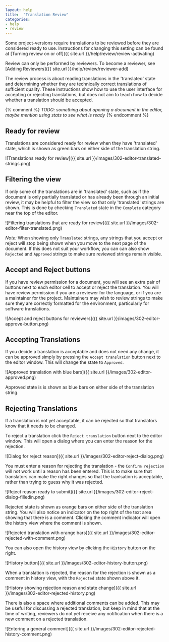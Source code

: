 ```yaml
---
layout: help
title:  "Translation Review"
categories:
- help
- review
---
```


Some project-versions require translations to be reviewed before they are considered ready to use. Instructions for changing this setting can be found at [Turning review on or off]({{ site.url }}/help/review/review-activating)

Review can only be performed by reviewers. To become a reviewer, see [Adding Reviewers]({{ site.url }}/help/review/reviewer-add)


The review process is about reading translations in the 'translated' state and determining whether they are technically correct translations of sufficient quality. These instructions show how to use the user interface for accepting or rejecting translations, but does not aim to teach how to decide whether a translation should be accepted.


{% comment %}
*TODO: something about opening a document in the editor, maybe mention using stats to see what is ready*
{% endcomment %}


## Ready for review

Translations are considered ready for review when they have 'translated' state, which is shown as green bars on either side of the translation string.

![Translations ready for review]({{ site.url }}/images/302-editor-translated-strings.png)


## Filtering the view

If only some of the translations are in 'translated' state, such as if the document is only partially translated or has already been through an initial review, it may be helpful to filter the view so that only 'translated' strings are shown. This is done by checking `Translated` state in the `Complete` category near the top of the editor.

![Filtering translations that are ready for review]({{ site.url }}/images/302-editor-filter-translated.png)

*Note:* When showing only `Translated` strings, any strings that you accept or reject will stop being shown when you move to the next page of the document. If this does not suit your workflow, you can can also show `Rejected` and `Approved` strings to make sure reviewed strings remain visible.

## Accept and Reject buttons

If you have review permission for a document, you will see an extra pair of buttons next to each editor cell to accept or reject the translation. You will have review permission if you are a reviewer for the language, or if you are a maintainer for the project. Maintainers may wish to review strings to make sure they are correctly formatted for the environment, particularly for software translations.

![Accept and reject buttons for reviewers]({{ site.url }}/images/302-editor-approve-button.png)


## Accepting Translations

If you decide a translation is acceptable and does not need any change, it can be approved simply by pressing the `Accept translation` button next to the editor window. This will change the state to `Approved`.

![Approved translation with blue bars]({{ site.url }}/images/302-editor-approved.png)

Approved state is is shown as blue bars on either side of the translation string.


## Rejecting Translations

If a translation is not yet acceptable, it can be rejected so that translators know that it needs to be changed.

To reject a translation click the `Reject translation` button next to the editor window. This will open a dialog where you can enter the reason for the rejection.

![Dialog for reject reason]({{ site.url }}/images/302-editor-reject-dialog.png)


You must enter a reason for rejecting the translation - the `Confirm rejection` will not work until a reason has been entered. This is to make sure that translators can make the right changes so that the tranlsation is acceptable, rather than trying to guess why it was rejected.

![Reject reason ready to submit]({{ site.url }}/images/302-editor-reject-dialog-filledin.png)

Rejected state is shown as orange bars on either side of the translation string. You will also notice an indicator on the top right of the text area showing that there is a comment. Clicking the comment indicator will open the history view where the comment is shown.

![Rejected translation with orange bars]({{ site.url }}/images/302-editor-rejected-with-comment.png)

You can also open the history view by clicking the `History` button on the right.

![History button]({{ site.url }}/images/302-editor-history-button.png)

When a translation is rejected, the reason for the rejection is shown as a comment in history view, with the `Rejected` state shown above it.

![History showing rejection reason and state change]({{ site.url }}/images/302-editor-rejected-history.png)

There is also a space where additional comments can be added. This may be useful for discussing a rejected translation, but keep in mind that at the time of writing, reviewers do not yet receive any notification when there is a new comment on a rejected translation.

![Entering a general comment]({{ site.url }}/images/302-editor-rejected-history-comment.png)

